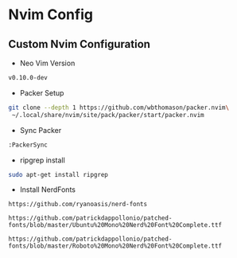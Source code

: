 # Nvim Config

## Custom Nvim Configuration

- Neo Vim Version
```bash
v0.10.0-dev
```

- Packer Setup
```bash
git clone --depth 1 https://github.com/wbthomason/packer.nvim\
 ~/.local/share/nvim/site/pack/packer/start/packer.nvim
```

- Sync Packer
```bash
:PackerSync
```

- ripgrep install
```bash
sudo apt-get install ripgrep
```

- Install NerdFonts
```
https://github.com/ryanoasis/nerd-fonts
```
```
https://github.com/patrickdappollonio/patched-fonts/blob/master/Ubuntu%20Mono%20Nerd%20Font%20Complete.ttf
```
```
https://github.com/patrickdappollonio/patched-fonts/blob/master/Roboto%20Mono%20Nerd%20Font%20Complete.ttf
```

